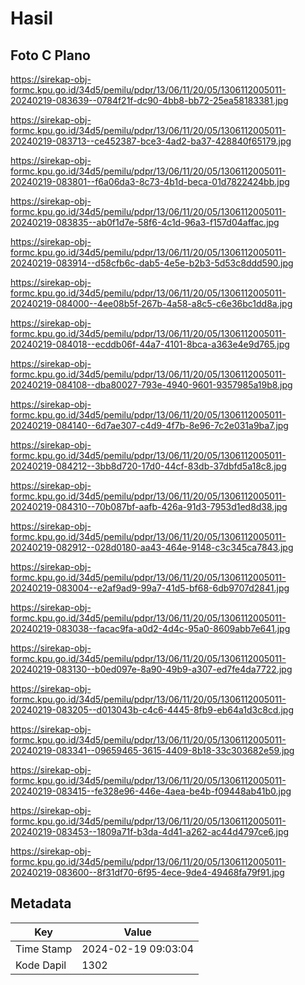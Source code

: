 # Hasil

## Foto C Plano

https://sirekap-obj-formc.kpu.go.id/34d5/pemilu/pdpr/13/06/11/20/05/1306112005011-20240219-083639--0784f21f-dc90-4bb8-bb72-25ea58183381.jpg

https://sirekap-obj-formc.kpu.go.id/34d5/pemilu/pdpr/13/06/11/20/05/1306112005011-20240219-083713--ce452387-bce3-4ad2-ba37-428840f65179.jpg

https://sirekap-obj-formc.kpu.go.id/34d5/pemilu/pdpr/13/06/11/20/05/1306112005011-20240219-083801--f6a06da3-8c73-4b1d-beca-01d7822424bb.jpg

https://sirekap-obj-formc.kpu.go.id/34d5/pemilu/pdpr/13/06/11/20/05/1306112005011-20240219-083835--ab0f1d7e-58f6-4c1d-96a3-f157d04affac.jpg

https://sirekap-obj-formc.kpu.go.id/34d5/pemilu/pdpr/13/06/11/20/05/1306112005011-20240219-083914--d58cfb6c-dab5-4e5e-b2b3-5d53c8ddd590.jpg

https://sirekap-obj-formc.kpu.go.id/34d5/pemilu/pdpr/13/06/11/20/05/1306112005011-20240219-084000--4ee08b5f-267b-4a58-a8c5-c6e36bc1dd8a.jpg

https://sirekap-obj-formc.kpu.go.id/34d5/pemilu/pdpr/13/06/11/20/05/1306112005011-20240219-084018--ecddb06f-44a7-4101-8bca-a363e4e9d765.jpg

https://sirekap-obj-formc.kpu.go.id/34d5/pemilu/pdpr/13/06/11/20/05/1306112005011-20240219-084108--dba80027-793e-4940-9601-9357985a19b8.jpg

https://sirekap-obj-formc.kpu.go.id/34d5/pemilu/pdpr/13/06/11/20/05/1306112005011-20240219-084140--6d7ae307-c4d9-4f7b-8e96-7c2e031a9ba7.jpg

https://sirekap-obj-formc.kpu.go.id/34d5/pemilu/pdpr/13/06/11/20/05/1306112005011-20240219-084212--3bb8d720-17d0-44cf-83db-37dbfd5a18c8.jpg

https://sirekap-obj-formc.kpu.go.id/34d5/pemilu/pdpr/13/06/11/20/05/1306112005011-20240219-084310--70b087bf-aafb-426a-91d3-7953d1ed8d38.jpg

https://sirekap-obj-formc.kpu.go.id/34d5/pemilu/pdpr/13/06/11/20/05/1306112005011-20240219-082912--028d0180-aa43-464e-9148-c3c345ca7843.jpg

https://sirekap-obj-formc.kpu.go.id/34d5/pemilu/pdpr/13/06/11/20/05/1306112005011-20240219-083004--e2af9ad9-99a7-41d5-bf68-6db9707d2841.jpg

https://sirekap-obj-formc.kpu.go.id/34d5/pemilu/pdpr/13/06/11/20/05/1306112005011-20240219-083038--facac9fa-a0d2-4d4c-95a0-8609abb7e641.jpg

https://sirekap-obj-formc.kpu.go.id/34d5/pemilu/pdpr/13/06/11/20/05/1306112005011-20240219-083130--b0ed097e-8a90-49b9-a307-ed7fe4da7722.jpg

https://sirekap-obj-formc.kpu.go.id/34d5/pemilu/pdpr/13/06/11/20/05/1306112005011-20240219-083205--d013043b-c4c6-4445-8fb9-eb64a1d3c8cd.jpg

https://sirekap-obj-formc.kpu.go.id/34d5/pemilu/pdpr/13/06/11/20/05/1306112005011-20240219-083341--09659465-3615-4409-8b18-33c303682e59.jpg

https://sirekap-obj-formc.kpu.go.id/34d5/pemilu/pdpr/13/06/11/20/05/1306112005011-20240219-083415--fe328e96-446e-4aea-be4b-f09448ab41b0.jpg

https://sirekap-obj-formc.kpu.go.id/34d5/pemilu/pdpr/13/06/11/20/05/1306112005011-20240219-083453--1809a71f-b3da-4d41-a262-ac44d4797ce6.jpg

https://sirekap-obj-formc.kpu.go.id/34d5/pemilu/pdpr/13/06/11/20/05/1306112005011-20240219-083600--8f31df70-6f95-4ece-9de4-49468fa79f91.jpg


## Metadata

| Key        | Value               |
| ---------- | ------------------- |
| Time Stamp | 2024-02-19 09:03:04 |
| Kode Dapil | 1302                |



